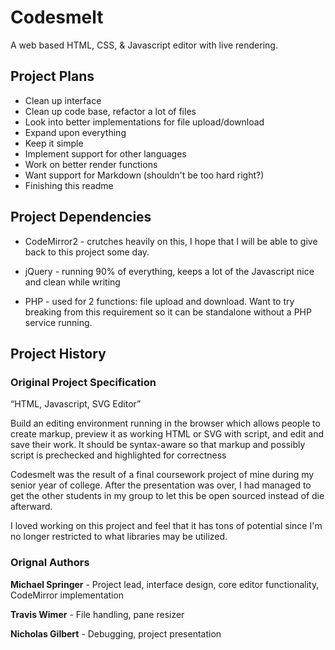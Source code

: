 Codesmelt
=========

A web based HTML, CSS, & Javascript editor with live rendering.

Project Plans
-------------
* Clean up interface
* Clean up code base, refactor a lot of files
* Look into better implementations for file upload/download
* Expand upon everything
* Keep it simple
* Implement support for other languages
* Work on better render functions
* Want support for Markdown (shouldn't be too hard right?)
* Finishing this readme

Project Dependencies
--------------------
* CodeMirror2 - crutches heavily on this, I hope that I will be able to give back
to this project some day.

* jQuery - running 90% of everything, keeps a lot of the Javascript nice and clean
while writing

* PHP - used for 2 functions: file upload and download. Want to try breaking from
this requirement so it can be standalone without a PHP service running.

Project History
---------------
### Original Project Specification
“HTML, Javascript, SVG Editor”

Build an editing environment running in the browser which allows people to create markup, preview it as working HTML or SVG with script, and edit and save their work. It should be syntax-aware so that markup and possibly script is prechecked and highlighted for correctness 

Codesmelt was the result of a final coursework project of mine during my senior year of college. After the presentation was over, I had managed to get the other students in my group to let this be open sourced instead of die afterward. 

I loved working on this project and feel that it has tons of potential since I'm no longer restricted to what libraries may be utilized.

### Orignal Authors

**Michael Springer** - Project lead, interface design, core editor functionality, CodeMirror implementation

**Travis Wimer** - File handling, pane resizer

**Nicholas Gilbert** - Debugging, project presentation
